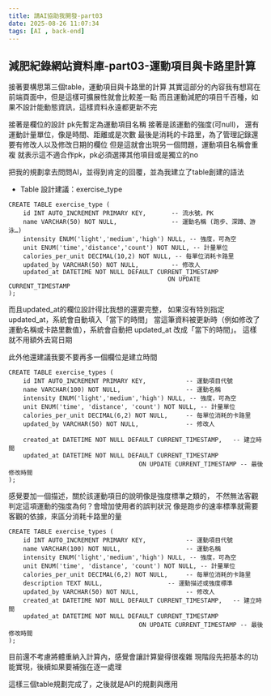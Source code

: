 ```yaml
---
title: 請AI協助我開發-part03
date: 2025-08-26 11:07:34
tags: [AI , back-end]
---
```


## 減肥紀錄網站資料庫-part03-運動項目與卡路里計算

接著要構思第三個table，運動項目與卡路里的計算
其實這部分的內容我有想寫在前端頁面中，但是這樣可擴展性就會比較差一點
而且運動減肥的項目千百種，如果不設計能動態資訊，這樣資料永遠都更新不完

接著是欄位的設計
pk先暫定為運動項目名稱
接著是該運動的強度(可null)，
還有運動計量單位，像是時間、距離或是次數
最後是消耗的卡路里，為了管理記錄還要有修改人以及修改日期的欄位
但是這就會出現另一個問題，運動項目名稱會重複
就表示這不適合作pk，pk必須選擇其他項目或是獨立的no

把我的規劃拿去問問AI，並得到肯定的回覆，並為我建立了table創建的語法

* Table 設計建議：exercise_type
```
CREATE TABLE exercise_type (
    id INT AUTO_INCREMENT PRIMARY KEY,       -- 流水號，PK
    name VARCHAR(50) NOT NULL,               -- 運動名稱 (跑步、深蹲、游泳…)
    intensity ENUM('light','medium','high') NULL, -- 強度，可為空
    unit ENUM('time','distance','count') NOT NULL, -- 計量單位
    calories_per_unit DECIMAL(10,2) NOT NULL, -- 每單位消耗卡路里
    updated_by VARCHAR(50) NOT NULL,         -- 修改人
    updated_at DATETIME NOT NULL DEFAULT CURRENT_TIMESTAMP
                                            ON UPDATE CURRENT_TIMESTAMP
);
```

而且updated_at的欄位設計得比我想的還要完整，
如果沒有特別指定 updated_at，系統會自動填入「當下的時間」
當這筆資料被更新時（例如修改了運動名稱或卡路里數值），系統會自動把 updated_at 改成「當下的時間」。
這樣就不用額外去寫日期

此外他還建議我要不要再多一個欄位是建立時間
```
CREATE TABLE exercise_types (
    id INT AUTO_INCREMENT PRIMARY KEY,           -- 運動項目代號
    name VARCHAR(100) NOT NULL,                  -- 運動名稱
    intensity ENUM('light','medium','high') NULL, -- 強度，可為空
    unit ENUM('time', 'distance', 'count') NOT NULL, -- 計量單位
    calories_per_unit DECIMAL(6,2) NOT NULL,     -- 每單位消耗的卡路里
    updated_by VARCHAR(50) NOT NULL,             -- 修改人
    
    created_at DATETIME NOT NULL DEFAULT CURRENT_TIMESTAMP,   -- 建立時間
    updated_at DATETIME NOT NULL DEFAULT CURRENT_TIMESTAMP 
                                    ON UPDATE CURRENT_TIMESTAMP -- 最後修改時間
);
```

感覺要加一個描述，關於該運動項目的說明像是強度標準之類的，
不然無法客觀判定這項運動的強度為何？會增加使用者的誤判狀況
像是跑步的速率標準就需要客觀的依據，來區分消耗卡路里的量


```
CREATE TABLE exercise_types (
    id INT AUTO_INCREMENT PRIMARY KEY,           -- 運動項目代號
    name VARCHAR(100) NOT NULL,                  -- 運動名稱
    intensity ENUM('light','medium','high') NULL, -- 強度，可為空
    unit ENUM('time', 'distance', 'count') NOT NULL, -- 計量單位
    calories_per_unit DECIMAL(6,2) NOT NULL,     -- 每單位消耗的卡路里
    description TEXT NULL,                  -- 運動描述或強度標準
    updated_by VARCHAR(50) NOT NULL,             -- 修改人
    created_at DATETIME NOT NULL DEFAULT CURRENT_TIMESTAMP,   -- 建立時間
    updated_at DATETIME NOT NULL DEFAULT CURRENT_TIMESTAMP 
                                    ON UPDATE CURRENT_TIMESTAMP -- 最後修改時間
);
```

目前還不考慮將體重納入計算內，感覺會讓計算變得很複雜
現階段先把基本的功能實現，後續如果要補強在逐一處理

這樣三個table規劃完成了，之後就是API的規劃與應用